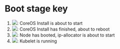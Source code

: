 # Boot stage key

1. ![](generated/0-install-start.png#3): CoreOS Install is about to start
2. ![](generated/1-install-finished.png#3): CoreOS Install has finished, about to reboot
3. ![](generated/2-ip-allocator-start.png#3): Node has booted, ip-allocator is about to start
4. ![](generated/3-kubelet-started.png#3): Kubelet is running
